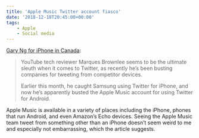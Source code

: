 ```yaml
---
title: 'Apple Music Twitter account fiasco'
date: '2018-12-18T20:45:00+00:00'
tags:
    - Apple
    - Social media
---
```


[Gary Ng for iPhone in Canada](https://www.iphoneincanada.ca/news/apple-music-twitter-android/):

> YouTube tech reviewer Marques Brownlee seems to be the ultimate sleuth when it comes to Twitter, as recently he’s been busting companies for tweeting from competitor devices.
> 
>  Earlier this month, he caught Samsung using Twitter for iPhone, and now he’s apparently busted the Apple Music account for using Twitter for Android.

Apple Music is available in a variety of places including the iPhone, phones that run Android, and even Amazon’s Echo devices. Seeing the Apple Music team tweet from something other than an iPhone doesn’t seem weird to me and especially not embarrassing, which the article suggests.